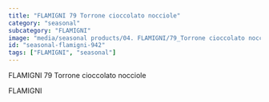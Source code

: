 ```yaml
---
title: "FLAMIGNI 79 Torrone cioccolato nocciole"
category: "seasonal"
subcategory: "FLAMIGNI"
image: "media/seasonal products/04. FLAMIGNI/79_Torrone cioccolato nocciole.jpg"
id: "seasonal-flamigni-942"
tags: ["FLAMIGNI", "seasonal"]
---
```


FLAMIGNI 79 Torrone cioccolato nocciole

FLAMIGNI
